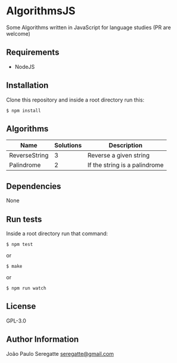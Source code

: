 # AlgorithmsJS

Some Algorithms written in JavaScript for language studies (PR are welcome)

## Requirements

- NodeJS

## Installation

Clone this repository and inside a root directory run this:

```shell
$ npm install
```

## Algorithms

| Name 						          | Solutions 								            | Description 										                  |
|---------------------------|---------------------------------------|---------------------------------------------------|
| ReverseString			        | 3 								                    | Reverse a given string            								|
| Palindrome			        | 2 								                    | If the string is a palindrome            								|       

Dependencies
------------

None


Run tests
----------------

Inside a root directory run that command:

```shell
$ npm test
```

or

```shell
$ make
```

or

```shell
$ npm run watch
```

License
-------

GPL-3.0

Author Information
------------------
João Paulo Seregatte <seregatte@gmail.com>